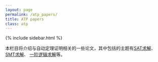 ```yaml
---
layout: page
permalink: /atp_papers/
title: ATP papers
class: atp
---
```


{% include sidebar.html %}

本栏目将介绍与自动定理证明相关的一些论文，其中包括的主题有[SAT求解](../atp/sat/)、[SMT求解](../atp/smt/)、
[一阶逻辑求解](../atp/first_order/)等。